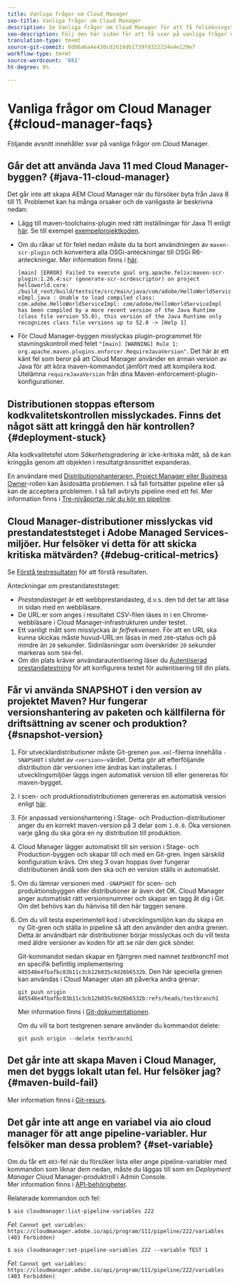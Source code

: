 ```yaml
---
title: Vanliga frågor om Cloud Manager
seo-title: Vanliga frågor om Cloud Manager
description: Se Vanliga frågor om Cloud Manager för att få felsökningstips
seo-description: Följ den här sidan för att få svar på vanliga frågor om Cloud Manager
translation-type: tm+mt
source-git-commit: 0db6a6a4e430cd2619db1739fd322224e4e129e7
workflow-type: tm+mt
source-wordcount: '881'
ht-degree: 0%

---
```



# Vanliga frågor om Cloud Manager {#cloud-manager-faqs}

Följande avsnitt innehåller svar på vanliga frågor om Cloud Manager.

## Går det att använda Java 11 med Cloud Manager-byggen? {#java-11-cloud-manager}

Det går inte att skapa AEM Cloud Manager när du försöker byta från Java 8 till 11. Problemet kan ha många orsaker och de vanligaste är beskrivna nedan:

* Lägg till maven-toolchains-plugin med rätt inställningar för Java 11 enligt [här](https://experienceleague.adobe.com/docs/experience-manager-cloud-manager/using/getting-started/create-application-project/using-the-wizard.html?lang=en#getting-started).  Se till exempel [exempelprojektkoden](https://github.com/adobe/aem-guides-wknd/commit/6cb5238cb6b932735dcf91b21b0d835ae3a7fe75).

* Om du råkar ut för felet nedan måste du ta bort användningen av `maven-scr-plugin` och konvertera alla OSGi-anteckningar till OSGi R6-anteckningar. Mer information finns i [här](https://cqdump.wordpress.com/2019/01/03/from-scr-annotations-to-osgi-annotations/).

   `[main] [ERROR] Failed to execute goal org.apache.felix:maven-scr-plugin:1.26.4:scr (generate-scr-scrdescriptor) on project helloworld.core: /build_root/build/testsite/src/main/java/com/adobe/HelloWorldServiceImpl.java : Unable to load compiled class: com.adobe.HelloWorldServiceImpl: com/adobe/HelloWorldServiceImpl has been compiled by a more recent version of the Java Runtime (class file version 55.0), this version of the Java Runtime only recognizes class file versions up to 52.0 -> [Help 1]`

* För Cloud Manager-byggen misslyckas plugin-programmet för stavningskontroll med felet `"[main] [WARNING] Rule 1: org.apache.maven.plugins.enforcer.RequireJavaVersion"`. Det här är ett känt fel som beror på att Cloud Manager använder en annan version av Java för att köra maven-kommandot jämfört med att kompilera kod. Utelämna `requireJavaVersion` från dina Maven-enforcement-plugin-konfigurationer.

## Distributionen stoppas eftersom kodkvalitetskontrollen misslyckades. Finns det något sätt att kringgå den här kontrollen? {#deployment-stuck}

Alla kodkvalitetsfel utom *Säkerhetsgradering* är icke-kritiska mått, så de kan kringgås genom att objekten i resultatgränssnittet expanderas.

En användare med [Distributionshanteraren, Project Manager eller Business Owner](https://experienceleague.adobe.com/docs/experience-manager-cloud-manager/using/requirements/setting-up-users-and-roles.html?lang=en#requirements)-rollen kan åsidosätta problemen. I så fall fortsätter pipeline eller så kan de acceptera problemen. I så fall avbryts pipeline med ett fel.  Mer information finns i [Tre-nivåportar när du kör en pipeline](https://experienceleague.adobe.com/docs/experience-manager-cloud-manager/using/how-to-use/understand-your-test-results.html?lang=en#how-to-use).

## Cloud Manager-distributioner misslyckas vid prestandateststeget i Adobe Managed Services-miljöer. Hur felsöker vi detta för att skicka kritiska mätvärden? {#debug-critical-metrics}

Se [Förstå testresultaten](https://experienceleague.adobe.com/docs/experience-manager-cloud-manager/using/how-to-use/understand-your-test-results.html?lang=en#how-to-use) för att förstå resultaten.

Anteckningar om prestandateststeget:

* *Prestandasteget* är ett webbprestandasteg, d.v.s. den tid det tar att läsa in sidan med en webbläsare.
* De URL:er som anges i resultatet *CSV*-filen läses in i en Chrome-webbläsare i Cloud Manager-infrastrukturen under testet.
* Ett vanligt mått som misslyckas är *felfrekvensen*. För att en URL ska kunna skickas måste huvud-URL:en läsas in med `200`-status och på mindre än `20` sekunder. Sidinläsningar som överskrider `20` sekunder markeras som `504`-fel.
* Om din plats kräver användarautentisering läser du [Autentiserad prestandatestning](https://experienceleague.adobe.com/docs/experience-manager-cloud-manager/using/how-to-use/configuring-pipeline.html?lang=en#how-to-use) för att konfigurera testet för autentisering till din plats.

## Får vi använda SNAPSHOT i den version av projektet Maven? Hur fungerar versionshantering av paketen och källfilerna för driftsättning av scener och produktion? {#snapshot-version}

1. För utvecklardistributioner måste Git-grenen `pom.xml`-filerna innehålla `-SNAPSHOT` i slutet av `<version>`-värdet. Detta gör att efterföljande distribution där versionen inte ändras kan installeras. I utvecklingsmiljöer läggs ingen automatisk version till eller genereras för maven-bygget.

1. I scen- och produktionsdistributionen genereras en automatisk version enligt [här](https://experienceleague.adobe.com/docs/experience-manager-cloud-manager/using/managing-code/activating-maven-project.html?lang=en#managing-code).

1. För anpassad versionshantering i Stage- och Production-distributioner anger du en korrekt maven-version på 3 delar som `1.0.0`. Öka versionen varje gång du ska göra en ny distribution till produktion.

1. Cloud Manager lägger automatiskt till sin version i Stage- och Production-byggen och skapar till och med en Git-gren. Ingen särskild konfiguration krävs. Om steg 3 ovan hoppas över fungerar distributionen ändå som den ska och en version ställs in automatiskt.

1. Om du lämnar versionen med `-SNAPSHOT` för scen- och produktionsbyggen eller distributioner är även det OK. Cloud Manager anger automatiskt rätt versionsnummer och skapar en tagg åt dig i Git. Om det behövs kan du hänvisa till den här taggen senare.

1. Om du vill testa experimentell kod i utvecklingsmiljön kan du skapa en ny Git-gren och ställa in pipeline så att den använder den andra grenen. Detta är användbart när distributioner börjar misslyckas och du vill testa med äldre versioner av koden för att se när den gick sönder.

   Git-kommandot nedan skapar en fjärrgren med namnet *testbranch1* mot en specifik befintlig implementering `485548e4fbafbc83b11c3cb12b035c9d26b6532b`.  Den här speciella grenen kan användas i Cloud Manager utan att påverka andra grenar:

   `git push origin 485548e4fbafbc83b11c3cb12b035c9d26b6532b:refs/heads/testbranch1`

   Mer information finns i [Git-dokumentationen](https://git-scm.com/book/en/v2/Git-Internals-Git-References).

   Om du vill ta bort testgrenen senare använder du kommandot delete:

   `git push origin --delete testbranch1`

## Det går inte att skapa Maven i Cloud Manager, men det byggs lokalt utan fel. Hur felsöker jag? {#maven-build-fail}

Mer information finns i [Git-resurs](https://github.com/cqsupport/cloud-manager/blob/main/cm-build-step-fails.md).

## Det går inte att ange en variabel via aio cloud manager för att ange pipeline-variabler. Hur felsöker man dessa problem? {#set-variable}

Om du får ett `403`-fel när du försöker lista eller ange pipeline-variabler med kommandon som liknar dem nedan, måste du läggas till som en *Deployment Manager* Cloud Manager-produktroll i Admin Console.\
Mer information finns i [API-behörigheter](https://www.adobe.io/apis/experiencecloud/cloud-manager/docs.html#!AdobeDocs/cloudmanager-api-docs/master/permissions.md).

Relaterade kommandon och fel:

`$ aio cloudmanager:list-pipeline-variables 222`

*Fel*:  `Cannot get variables: https://cloudmanager.adobe.io/api/program/111/pipeline/222/variables (403 Forbidden)`

`$ aio cloudmanager:set-pipeline-variables 222 --variable TEST 1`

*Fel*:  `Cannot get variables: https://cloudmanager.adobe.io/api/program/111/pipeline/222/variables (403 Forbidden)`
